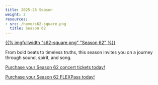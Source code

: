 ```yaml
---
title: 2025-26 Season
weight: 2
resources:
- src: /home/s62-square.png
  title: Season 62
---
```


<a href="/concerts/">{{% imgfullwidth "s62-square.png" "Season 62" %}}</a>

From bold beats to timeless truths, this season invites you on a journey through sound, spirit, and song.

<a href="/concerts/">Purchase your Season 62 concert tickets today!</a>

<a href="https://scholacantorumsv.ludus.com/embed/passes.php?widget=1">Purchase your Season 62 FLEXPass today!</a>
